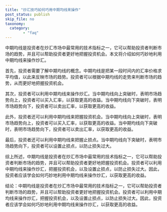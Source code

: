 ```yaml
---
title: "炒汇技巧如何巧用中期均线来操作"
post_status: publish
skip_file: no
taxonomy:
  category:
        - "faq"
---
```


中期均线是投资者在炒汇市场中最常用的技术指标之一，它可以帮助投资者判断市场的趋势，并且可以帮助投资者更好地把握投资机会。本文将介绍如何巧妙地利用中期均线来操作炒汇。

首先，投资者需要了解中期均线的概念。中期均线是把某一段时间内的汇率价格求平均值，以此来反映市场的趋势。投资者可以根据中期均线的走势来判断市场的趋势，从而更好地把握投资机会。

其次，投资者可以利用中期均线来操作炒汇。当中期均线向上突破时，表明市场趋势向上，投资者可以买入汇率，以获取更高的收益。当中期均线向下突破时，表明市场趋势向下，投资者可以卖出汇率，以获取更高的收益。

此外，投资者还可以利用中期均线来把握投资机会。当中期均线向上突破时，表明市场趋势向上，投资者可以买入汇率，以获取更高的收益。当中期均线向下突破时，表明市场趋势向下，投资者可以卖出汇率，以获取更高的收益。

最后，投资者还可以利用中期均线来把握止损点。当中期均线向下突破时，表明市场趋势向下，投资者可以设置止损点，以防止损失过大。

综上所述，中期均线是投资者在炒汇市场中最常用的技术指标之一，它可以帮助投资者判断市场的趋势，并且可以帮助投资者更好地把握投资机会。投资者可以利用中期均线来操作炒汇，把握投资机会，以及设置止损点，以防止损失过大。因此，投资者应该学会如何巧妙地利用中期均线来操作炒汇，以获取更高的收益。

结论：中期均线是投资者在炒汇市场中最常用的技术指标之一，它可以帮助投资者判断市场的趋势，并且可以帮助投资者更好地把握投资机会。投资者可以利用中期均线来操作炒汇，把握投资机会，以及设置止损点，以防止损失过大。因此，投资者应该学会如何巧妙地利用中期均线来操作炒汇，以获取更高的收益。
